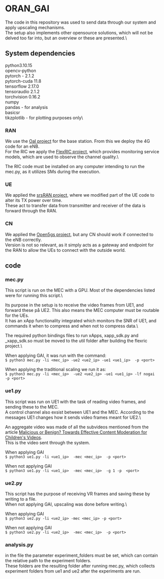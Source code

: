 # ORAN_GAI
The code in this repository was used to send data through our system and apply upscaling mechanisms.\
The setup also implements other opensource solutions, which will not be delved too far into, but an overview or these are presented.\

## System dependencies
python3.10.15\
opencv-python\
pytorch - 2.1.2\
pytorch-cuda 11.8\
tensorflow 2.17.0\
tensoraudio 2.1.2\
torchvision 0.16.2\
numpy\
pandas - for analysis\
basicsr\
tikzplotlib - for plotting purposes only\

### RAN
We use the [OaI project](https://gitlab.eurecom.fr/oai/openairinterface5g) for the base station. From this we deploy the 4G code for an eNB. \
For the RIC we apply the [FlexRIC project](https://gitlab.eurecom.fr/mosaic5g/flexric), which provides monitoring service models, which are used to observe the channel quality.\

The RIC code must be installed on any computer intending to run the mec.py, as it utilizes SMs during the execution.

### UE
We applied the [srsRAN project](https://github.com/srsran), where we modified part of the UE code to alter its TX power over time.\
These act to transfer data from transmitter and receiver of the data is forward through the RAN.


### CN
We applied the [Open5gs project](https://github.com/open5gs), but any CN should work if connected to the eNB correctly.\
Version is not so relevant, as it simply acts as a gateway and endpoint for the RAN to allow the UEs to connect with the outside world.


## code

### mec.py
This script is run on the MEC with a GPU. Most of the dependencies listed were for running this script.\

Its purpose in the setup is to receive the video frames from UE1, and forward these på UE2. This also means the MEC computer must be routable for the UEs.\
It has an xApp functionality integrated which monitors the SNR of UE1, and commands it when to compress and when not to compress data.\

The required python bindings files to run xApps, xapp_sdk.py and _xapp_sdk.so must be moved to the util folder after building the flexric project.\

When applying GAI, it was run with the command:\
`$ python3 mec.py -li <mec_ip> -ue2 <ue2_ip> -ue1 <ue1_ip>  -p <port>`
 

When applying the traditional scaling we run it as:\
`$ python3 mec.py -li <mec_ip>  -ue2 <ue2_ip> -ue1 <ue1_ip> -lf nogai  -p <port>`


### ue1.py

This script was run on UE1 with the task of reading video frames, and sending these to the MEC.\
A control channel also exsist between UE1 and the MEC. According to the messages UE1 changes how it sends video frames meant for UE2.\

An aggregate video was made of all the subvideos mentioned from the article [Malicious or Benign? Towards Effective Content Moderation for Children's Videos](https://arxiv.org/abs/2305.15551).\
This is the video sent through the system.


When applying GAI\
`$ python3 ue1.py -li <ue1_ip>  -mec <mec_ip>  -p <port>`

When not applying GAI\
`$ python3 ue1.py -li <ue1_ip>  -mec <mec_ip>  -g 1 -p  <port>`



### ue2.py
This script has the purpose of receiving VR frames and saving these by writing to a file.\
When not applying GAI, upscaling was done before writing.\

When applying GAI\
`$ python3 ue2.py -li <ue2_ip> -mec <mec_ip> -p <port>`


When not applying GAI\
`$ python3 ue2.py -li <ue2_ip>  -mec <mec_ip>  -p <port>`

### analysis.py

in the file the parameter experiment_folders must be set, which can contain the relative path to the experiment folders.\
These folders are the resulting folder after running mec.py, which collects experiment folders from ue1 and ue2 after the experiments are run.